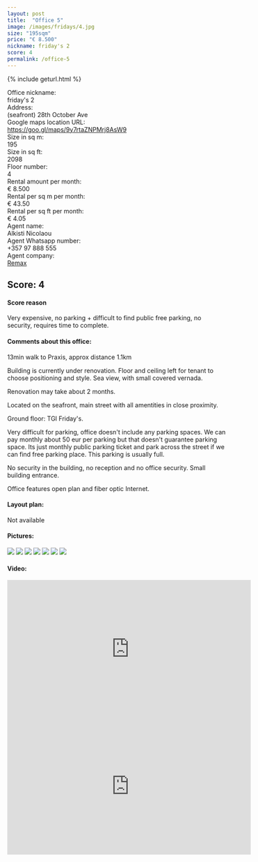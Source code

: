 ```yaml
---
layout: post
title:  "Office 5"
image: /images/fridays/4.jpg
size: "195sqm"
price: "€ 8.500"
nickname: friday's 2
score: 4
permalink: /office-5
---
```

{% include geturl.html %}
<div class="office-info-grid">
    <div>Office nickname:</div>
    <div>friday's 2</div>
    <div>Address:</div>
    <div>(seafront) 28th October Ave</div>
    <div>Google maps location URL:</div>
    <div><a href="https://goo.gl/maps/9y7rtaZNPMrj8AsW9" target="_blank" rel="noopener noreferrer">https://goo.gl/maps/9y7rtaZNPMrj8AsW9</a></div>
    <div>Size in sq m:</div>
    <div>195</div>
    <div>Size in sq ft:</div>
    <div>2098</div>
    <div>Floor number:</div>
    <div>4</div>
    <div>Rental amount per month:</div>
    <div>€ 8.500</div>
    <div>Rental per sq m per month:</div>
    <div>€ 43.50</div>
    <div>Rental per sq ft per month:</div>
    <div>€ 4.05</div>
    <div>Agent name:</div>
    <div>Alkisti Nicolaou</div>
    <div>Agent Whatsapp number:</div>
    <div>+357 97 888 555</div>
    <div>Agent company:</div>
    <div><a href="https://www.remax.com.cy/" target="_blank" rel="noopener noreferrer">Remax</a></div>
</div>

## Score: 4

#### Score reason

Very expensive, no parking + difficult to find public free parking, no security, requires time to complete.

#### Comments about this office:

13min walk to Praxis, approx distance 1.1km

Building is currently under renovation. Floor and ceiling left for tenant to choose positioning and style. Sea view, with small covered vernada.

Renovation may take about 2 months.

Located on the seafront, main street with all amentities in close proximity. 

Ground floor: TGI Friday's. 

Very difficult for parking, office doesn't include any parking spaces. We can pay monthly about 50 eur per parking but that doesn't guarantee parking space. Its just monthly public parking ticket and park across the street if we can find free parking place. This parking is usually full.

No security in the building, no reception and no office security. Small building entrance.

Office features open plan and fiber optic Internet.

#### Layout plan:

Not available

#### Pictures:

<img src="{{ '/images/fridays/1.jpg' | prepend: SourceUrl }}">

<img src="{{ '/images/fridays/2.jpg' | prepend: SourceUrl }}">

<img src="{{ '/images/fridays/4.jpg' | prepend: SourceUrl }}">

<img src="{{ '/images/fridays/5.jpg' | prepend: SourceUrl }}">

<img src="{{ '/images/fridays/6.jpg' | prepend: SourceUrl }}">

<img src="{{ '/images/fridays/7.jpg' | prepend: SourceUrl }}">

<img src="{{ '/images/fridays/8.jpg' | prepend: SourceUrl }}">

#### Video:

<iframe width="560" height="315" src="https://www.youtube.com/embed/Okszf44smPo" frameborder="0" allow="accelerometer; autoplay; encrypted-media; gyroscope; picture-in-picture" allowfullscreen></iframe>

<iframe width="560" height="315" src="https://www.youtube.com/embed/MTO86IxbS9I" frameborder="0" allow="accelerometer; autoplay; encrypted-media; gyroscope; picture-in-picture" allowfullscreen></iframe>
